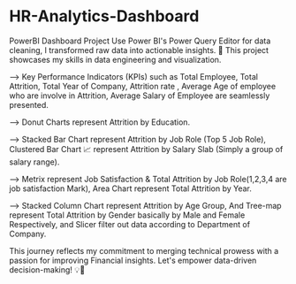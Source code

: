 # HR-Analytics-Dashboard
PowerBI Dashboard Project
Use Power BI's Power Query Editor for data cleaning, I transformed raw data into actionable insights. 🚀 This project showcases my skills in data engineering and visualization.

--> Key Performance Indicators (KPIs) such as Total Employee, Total Attrition, Total Year of Company, Attrition rate , Average Age of employee who are involve in Attrition, Average Salary of Employee are seamlessly presented.

--> Donut Charts represent Attrition by Education.

--> Stacked Bar Chart represent Attrition by Job Role (Top 5 Job Role), Clustered Bar Chart 📈 represent Attrition by Salary Slab (Simply a group of salary range). 

--> Metrix represent Job Satisfaction & Total Attrition by Job Role(1,2,3,4 are job satisfaction Mark), Area Chart represent Total Attrition by Year.

--> Stacked Column Chart represent Attrition by Age Group, And Tree-map represent Total Attrition by Gender basically by Male and Female Respectively,  and Slicer filter out data according to Department of Company.

This journey reflects my commitment to merging technical prowess with a passion for improving Financial insights. Let's empower data-driven decision-making! 💡🔗
